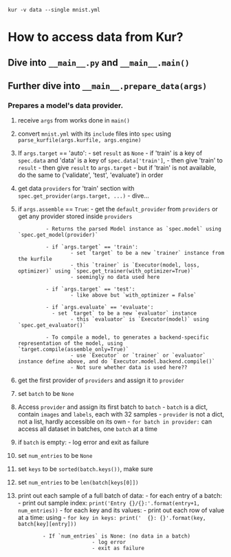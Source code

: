 `kur -v data --single mnist.yml`

# How to access data from Kur?

## Dive into `__main__.py` and `__main__.main()`

## Further dive into `__main__.prepare_data(args)`

### Prepares a model's data provider.

1. receive `args` from works done in `main()`

2. convert `mnist.yml` with its `include` files into `spec` using `parse_kurfile(args.kurfile, args.engine)`

3. If `args.target` == 'auto':
				- set `result` as `None`
				- if 'train' is a key of `spec.data` and 'data' is a key of `spec.data['train']`,
				- then give 'train' to `result`
				- then give `result` to `args.target`
				- but if 'train' is not available, do the same to ('validate', 'test', 'evaluate') in order

4. get data `providers` for 'train' section with `spec.get_provider(args.target, ...)`
				- dive...


5. if `args.assemble` == `True`:
				- get the `default_provider` from `providers` or get any provider stored inside `providers`

				- Returns the parsed Model instance as `spec.model` using `spec.get_model(provider)`

				- if `args.target` == 'train':
						- set `target` to be a new `trainer` instance from the kurfile
						- this `trainer` is `Executor(model, loss, optimizer)` using `spec.get_trainer(with_optimizer=True)`
						- seemingly no data used here

				- if `args.target` == 'test':
						- like above but `with_optimizer = False`

				- if `args.evaluate` == 'evaluate':
				  - set `target` to be a new `evaluator` instance
						- this `evaluator` is `Executor(model)` using `spec.get_evaluator()`

				- To compile a model, to generates a backend-specific representation of the model, using `target.compile(assemble_only=True)`
						- use `Executor` or `trainer` or `evaluator` instance define above, and do `Executor.model.backend.compile()`
						- Not sure whether data is used here??

6. get the first provider of `providers` and assign it to `provider`

6. set `batch` to be `None`

7. Access `provider` and assign its first batch to `batch`
				- `batch` is a dict, contain `images` and `labels`, each with 32 samples
				- `provider` is not a dict, not a list, hardly accessible on its own
				- `for batch in provider:` can access all dataset in batches, one `batch` at a time

8. if `batch` is empty:
				- log error and exit as failure

9. set `num_entries` to be `None`

10. set `keys` to be `sorted(batch.keys())`, make sure

11. set `num_entries` to be `len(batch[keys[0]])`

12. print out each sample of a full batch of data:
				- for each entry of a batch:
								- print out sample index: `print('Entry {}/{}:'.format(entry+1, num_entries))`
								- for each key and its values:
												- print out each row of value at a time: using
												- `for key in keys:
																		print('  {}: {}'.format(key, batch[key][entry]))`

				- If `num_entries` is None: (no data in a batch)
								- log error
								- exit as failure
